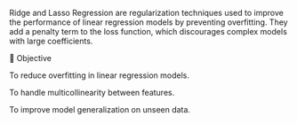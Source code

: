 Ridge and Lasso Regression are regularization techniques used to improve the performance of linear regression models by preventing overfitting. They add a penalty term to the loss function, which discourages complex models with large coefficients.

🧠 Objective

To reduce overfitting in linear regression models.

To handle multicollinearity between features.

To improve model generalization on unseen data.

